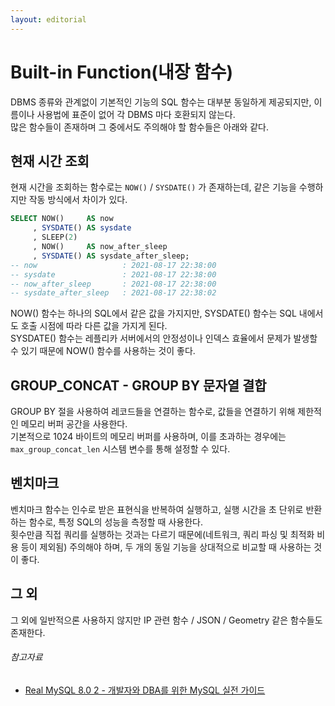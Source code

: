 ```yaml
---
layout: editorial
---
```


# Built-in Function(내장 함수)

DBMS 종류와 관계없이 기본적인 기능의 SQL 함수는 대부분 동일하게 제공되지만, 이름이나 사용법에 표준이 없어 각 DBMS 마다 호환되지 않는다.  
많은 함수들이 존재하며 그 중에서도 주의해야 할 함수들은 아래와 같다.

## 현재 시간 조회

현재 시간을 조회하는 함수로는 `NOW()` / `SYSDATE()` 가 존재하는데, 같은 기능을 수행하지만 작동 방식에서 차이가 있다.

```sql
SELECT NOW()     AS now
     , SYSDATE() AS sysdate
     , SLEEP(2)
     , NOW()     AS now_after_sleep
     , SYSDATE() AS sysdate_after_sleep;
-- now                   : 2021-08-17 22:38:00
-- sysdate               : 2021-08-17 22:38:00
-- now_after_sleep       : 2021-08-17 22:38:00
-- sysdate_after_sleep   : 2021-08-17 22:38:02
```

NOW() 함수는 하나의 SQL에서 같은 값을 가지지만, SYSDATE() 함수는 SQL 내에서도 호출 시점에 따라 다른 값을 가지게 된다.    
SYSDATE() 함수는 레플리카 서버에서의 안정성이나 인덱스 효율에서 문제가 발생할 수 있기 때문에 NOW() 함수를 사용하는 것이 좋다.

## GROUP_CONCAT - GROUP BY 문자열 결합

GROUP BY 절을 사용하여 레코드들을 연결하는 함수로, 값들을 연결하기 위해 제한적인 메모리 버퍼 공간을 사용한다.  
기본적으로 1024 바이트의 메모리 버퍼를 사용하며, 이를 초과하는 경우에는 `max_group_concat_len` 시스템 변수를 통해 설정할 수 있다.

## 벤치마크

벤치마크 함수는 인수로 받은 표현식을 반복하여 실행하고, 실행 시간을 초 단위로 반환하는 함수로, 특정 SQL의 성능을 측정할 때 사용한다.  
횟수만큼 직접 쿼리를 실행하는 것과는 다르기 때문에(네트워크, 쿼리 파싱 및 최적화 비용 등이 제외됨) 주의해야 하며, 두 개의 동일 기능을 상대적으로 비교할 때 사용하는 것이 좋다.

## 그 외

그 외에 일반적으론 사용하지 않지만 IP 관련 함수 / JSON / Geometry 같은 함수들도 존재한다.

###### 참고자료

- [Real MySQL 8.0 2 - 개발자와 DBA를 위한 MySQL 실전 가이드](https://www.nl.go.kr/seoji/contents/S80100000000.do?schM=intgr_detail_view_isbn&page=1&pageUnit=10&schType=simple&schStr=Real+MySql+8.0&isbn=9791158392727&cipId=228440238%2C)
